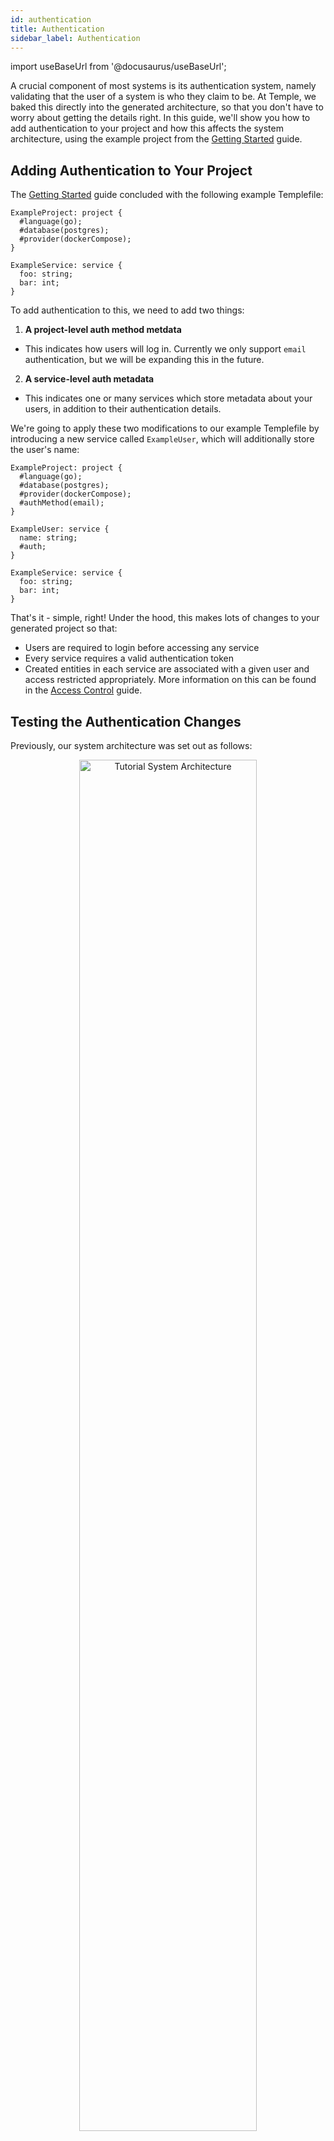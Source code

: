 ```yaml
---
id: authentication
title: Authentication
sidebar_label: Authentication
---
```

import useBaseUrl from '@docusaurus/useBaseUrl';

A crucial component of most systems is its authentication system, namely validating that the user of a system is who they claim to be.
At Temple, we baked this directly into the generated architecture, so that you don't have to worry about getting the details right.
In this guide, we'll show you how to add authentication to your project and how this affects the system architecture, using the example project from the [Getting Started](../getting-started) guide.

## Adding Authentication to Your Project
The [Getting Started](../getting-started) guide concluded with the following example Templefile:

```templefile
ExampleProject: project {
  #language(go);
  #database(postgres);
  #provider(dockerCompose);
}

ExampleService: service {
  foo: string;
  bar: int;
}
```

To add authentication to this, we need to add two things:

1. **A project-level auth method metdata**
  * This indicates how users will log in. Currently we only support `email` authentication, but we will be expanding this in the future.
2. **A service-level auth metadata**
  * This indicates one or many services which store metadata about your users, in addition to their authentication details.

We're going to apply these two modifications to our example Templefile by introducing a new service called `ExampleUser`, which will additionally store the user's name:

```templefile {5,8-11}
ExampleProject: project {
  #language(go);
  #database(postgres);
  #provider(dockerCompose);
  #authMethod(email);
}

ExampleUser: service {
  name: string;
  #auth;
}

ExampleService: service {
  foo: string;
  bar: int;
}
```

That's it - simple, right!
Under the hood, this makes lots of changes to your generated project so that:

- Users are required to login before accessing any service
- Every service requires a valid authentication token
- Created entities in each service are associated with a given user and access restricted appropriately. More information on this can be found in the [Access Control](access-control) guide.


## Testing the Authentication Changes
Previously, our system architecture was set out as follows:
<p align="center">
<img alt="Tutorial System Architecture" src={useBaseUrl('img/tutorial-architecture.png')} width="75%" />
</p>

However, now we have introduced the `ExampleUser` service, as well as an automatically generated `Auth` service:
<p align="center">
<img alt="Tutorial System Architecture with Authentication" src={useBaseUrl('img/tutorial-auth-architecture.png')} width="75%" />
</p>
Let's regenerate the project using `temple generate` as in the [Getting Started](../getting-started) guide, spin up the project and make some requests to the `ExampleService` service:

```bash
❯❯❯ source deploy.sh
...
❯❯❯ curl -X POST $KONG_ENTRY/api/example-service -d '{"foo": "Hello", "bar": 123}'
{"message":"Unauthorized"}
```

Immediately we get a response back that the request is unauthorized.
To rectify this, we first need to register or login with the `Auth` service.

## Registration and Login
The generated `Auth` service provides 2 endpoints: `register` and `login`.
Their names are fairly self explanatory, however let's see some examples of them in action:

### Registration
The `register` endpoint requires a POST request with a JSON object containing an `email` and `password` key.
In response, it will return an access token that will be used to authenticate subsequent requests.
Note that we implicitly require the email address to be unique, such that one email address can only register once:

```bash
# Initial registration
❯❯❯ curl -X POST $KONG_ENTRY/api/auth/register -d '{"email": "hello@temple.com", "password": "abcdefgh"}'
{"AccessToken":"..."}

# Subsequent registration
❯❯❯ curl -X POST $KONG_ENTRY/api/auth/register -d '{"email": "hello@temple.com", "password": "abcdefgh"}'
{"error":"auth already exists"}
```

### Login
The `login` endpoint again requires a POST request with a JSON object containing an `email` and `password` key.
In response, it will also return an access token that will be used to authenticate subsequent requests.
If the email doesn't exist, or the password is incorrect, an error will be returned.

```bash
# Auth exists and valid credentials provided
❯❯❯ curl -X POST $KONG_ENTRY/api/auth/login -d '{"email": "hello@temple.com", "password": "abcdefgh"}'
{"AccessToken":"..."}

# Auth exists, but password is invalid
❯❯❯ curl -X POST $KONG_ENTRY/api/auth/login -d '{"email": "hello@temple.com", "password": "abcdefghijk"}'
{"error":"Invalid email or password"}

# Auth doesn't exist
❯❯❯ curl -X POST $KONG_ENTRY/api/auth/login -d '{"email": "goodbye@temple.com", "password": "abcdefghijk"}'
{"error":"Invalid email or password"}
```

## Authenticating Requests to Other Services
Now that we are able to obtain an access token, we can make requests to other services by including the auth token in the request headers.
We use the Bearer Token framework, as defined in [RFC6750](https://tools.ietf.org/html/rfc6750).

Let's consider a full example of registration, followed by a request to `ExampleService`:

```bash
❯❯❯ curl -X POST $KONG_ENTRY/api/auth/register -d '{"email": "test@temple.com", "password": "abcdefgh"}'
{"AccessToken":"eyJhbGciOiJIUzI1NiIsInR5cCI6IkpXVCJ9.eyJleHAiOjE1ODgwMTI3OTAsImlkIjoiNGZmYjAyZDQtODdlZC0xMWVhLWE4NjktMDI0MmFjMWYwMDAzIiwiaXNzIjoiaDFNT3hwN2lhTFFOTFA4ek1RS3k2VEkzcmpuNTlsM2MifQ.xNcAdY0r98J7rzNeEWSUPDTUg5HXOCFh41ZB74tTSw0"}

❯❯❯ curl -X POST $KONG_ENTRY/api/example-service -d '{"foo": "hello", "bar": 123}' -H "Authorization: Bearer eyJhbGciOiJIUzI1NiIsInR5cCI6IkpXVCJ9.eyJleHAiOjE1ODgwMTI3OTAsImlkIjoiNGZmYjAyZDQtODdlZC0xMWVhLWE4NjktMDI0MmFjMWYwMDAzIiwiaXNzIjoiaDFNT3hwN2lhTFFOTFA4ek1RS3k2VEkzcmpuNTlsM2MifQ.xNcAdY0r98J7rzNeEWSUPDTUg5HXOCFh41ZB74tTSw0"
{"id":"74045036-87ed-11ea-9edc-0242c0a81003","foo":"hello","bar":123}

```
Now we included a valid token in the Authorization header, the request was authorized and the entity successfully created.

## Services with `#auth` Metadata
You may have noticed that so far we have ignored the `ExampleUser` service we previously defined. 
That's because it acts as any other service, so any example given in this guide could have been replace with a call to that service too.

However, it has one distinguishing feature: a single token is only able to create a single entity in this service.
This means means that there is at most a one-to-one mapping between an entity in the `Auth` service, and an entity in the `ExampleUser` service.
This makes the `ExampleUser` service perfect for storing additional metadata about a user, such as their name, address or anything that fits your business needs.

## `identify` Endpoint
Any service that contains a `#auth` metadata item will also generate an `identify` endpoint.
Given an access token, this endpoint will redirect you to a URL where you can find information about that given entity.
The identify endpoint is accessible by making a `GET` request to the service's base URL.
Let's consider an example:


```bash
# Register a new auth
❯❯❯ curl -X POST $KONG_ENTRY/api/auth/register -d '{"email": "test@temple.com", "password": "abcdefgh"}'
{"AccessToken":"eyJhbGciOiJIUzI1NiIsInR5cCI6IkpXVCJ9.eyJleHAiOjE1ODg0MTMyMDYsImlkIjoiOWE1MTVhNzMtOGI5MS0xMWVhLTg0OTctMDI0MmFjMTUwMDAyIiwiaXNzIjoiWnFocmVTYUZSeFVFUDkyZ2pLaVBvRmNmMjd0VlZIeWcifQ.q1oQZpk9mVfGmVbxlOiuztvU2KjO_SNN1VQa3K80f_w"}

# Create a new entity in ExampleUser using the auth token
❯❯❯ curl -X POST $KONG_ENTRY/api/example-user -d '{"name": "Andrew"}' -H "Authorization: Bearer eyJhbGciOiJIUzI1NiIsInR5cCI6IkpXVCJ9.eyJleHAiOjE1ODg0MTMyMDYsImlkIjoiOWE1MTVhNzMtOGI5MS0xMWVhLTg0OTctMDI0MmFjMTUwMDAyIiwiaXNzIjoiWnFocmVTYUZSeFVFUDkyZ2pLaVBvRmNmMjd0VlZIeWcifQ.q1oQZpk9mVfGmVbxlOiuztvU2KjO_SNN1VQa3K80f_w"
{"id":"9a515a73-8b91-11ea-8497-0242ac150002","name":"Andrew"}

# Execute an identify request using the auth token
❯❯❯ curl -v -X GET $KONG_ENTRY/api/example-user -H "Authorization: Bearer eyJhbGciOiJIUzI1NiIsInR5cCI6IkpXVCJ9.eyJleHAiOjE1ODg0MTMyMDYsImlkIjoiOWE1MTVhNzMtOGI5MS0xMWVhLTg0OTctMDI0MmFjMTUwMDAyIiwiaXNzIjoiWnFocmVTYUZSeFVFUDkyZ2pLaVBvRmNmMjd0VlZIeWcifQ.q1oQZpk9mVfGmVbxlOiuztvU2KjO_SNN1VQa3K80f_w"
...
< HTTP/1.1 302 Found
< Location: http://localhost:8000/api/example-user/9a515a73-8b91-11ea-8497-0242ac150002

# Using the Location header, make a follow-up request to that URL
❯❯❯ curl -X GET http://localhost:8000/api/example-user/9a515a73-8b91-11ea-8497-0242ac150002 -H "Authorization: Bearer eyJhbGciOiJIUzI1NiIsInR5cCI6IkpXVCJ9.eyJleHAiOjE1ODg0MTMyMDYsImlkIjoiOWE1MTVhNzMtOGI5MS0xMWVhLTg0OTctMDI0MmFjMTUwMDAyIiwiaXNzIjoiWnFocmVTYUZSeFVFUDkyZ2pLaVBvRmNmMjd0VlZIeWcifQ.q1oQZpk9mVfGmVbxlOiuztvU2KjO_SNN1VQa3K80f_w"
{"id":"9a515a73-8b91-11ea-8497-0242ac150002","name":"Andrew"}
```

## How Authentication is Implemented
To best explain the changes made when authentication is added to your project let's consider how a new user registers with your service:

#### Pre-request Preparation
Before any request is even issued to your `Auth` service, several steps are taken:
- The `Auth` service registers as a consumer with Kong ([see the Kong documentation](https://docs.konghq.com/2.0.x/getting-started/adding-consumers/#1-create-a-consumer-through-the-restful-api))
- The `Auth` service requests a new HS256 JWT credential from Kong, used to sign each token
- All other services, other than `Auth`, are configured through Kong to require a JWT as part of the request body


#### Making a Register Request
Upon making a request to the `/register` endpoint, the service will:
- Validate the email and password
  - We currently impose a minimum 8 character limit on the passwords, but you can extend these in your custom defined hooks - see the [Hooks](hooks) guide for more.
- Validate that a user with that email address doesn't already exist
- Hash and salt the password using [bcrypt](https://godoc.org/golang.org/x/crypto/bcrypt)
- Generate a UUID for that user, according to UUID version 1 of [RFC4122](https://tools.ietf.org/html/rfc4122)
- Generate a HS256 JWT, using the [JWT Go library](https://github.com/dgrijalva/jwt-go), which generates JWTs according to [RFC7519](https://tools.ietf.org/html/rfc7519)
  - This JWT has 3 claims:
    1. `id`: the UUID assigned to that entity
    2. `iss`: the issuer claim (as defined by [RFC7519](https://tools.ietf.org/html/rfc7519))
    3. `exp`: the expiry of the token, set 24 hours in the future from the current time (again, as defined in [RFC7519](https://tools.ietf.org/html/rfc7519))

These same steps are applied when logging in, except for the additional step where the stored hashed and salted password is compared against the provided password.

#### Making a Request to Another Service
Upon making a request to a service other than `Auth`, the following steps are taken before a request is executed:
- Kong validates that a JWT is included with the request, under the `Authorization` header, with the prefix `Bearer`, otherwise returns a 401 Unauthorized response
- Kong validates the JWT comparing the `iss` claim against the known secret, otherwise returns a 401 Unauthorized response
- Kong validates the JWT has not yet expired, otherwise returns a 401 Unauthorized response

After this, Kong forwards the request to the necessary service. 
This service will then extract the UUID from the `id` claim in this token and use it to associate any entity created with that specific UUID.

## Future Plans
Obviously this does not provide a solution for every possible authentication scenario, so in the future we plan to:
- Expand from email authentication to include usernames, OAuth and social logins
- Include a refresh token in the register or login response, removing the need to make the user sign in every 24 hours
- Allow for more configuration of JWTs, defining custom claims or varying expiry times

